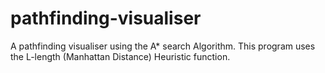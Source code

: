 # pathfinding-visualiser

A pathfinding visualiser using the A* search Algorithm. This program uses the L-length (Manhattan Distance) Heuristic function. 
